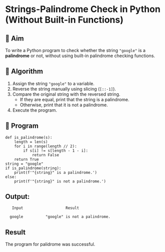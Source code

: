 # Strings-Palindrome Check in Python (Without Built-in Functions)

## 🎯 Aim
To write a Python program to check whether the string `"google"` is a **palindrome** or not, without using built-in palindrome checking functions.

## 🧠 Algorithm
1. Assign the string `"google"` to a variable.
2. Reverse the string manually using slicing (`[::-1]`).
3. Compare the original string with the reversed string.
   - If they are equal, print that the string is a palindrome.
   - Otherwise, print that it is not a palindrome.
4. Execute the program.

## 🧾 Program
```
def is_palindrome(s):
    length = len(s)
    for i in range(length // 2):
        if s[i] != s[length - 1 - i]:
            return False
    return True
string = "google"
if is_palindrome(string):
    print(f'"{string}" is a palindrome.')
else:
    print(f'"{string}" is not a palindrome.')
```
## Output:
```
   Input                   Result
   
  google          "google" is not a palindrome.
```
## Result
The program for palidrome was successful.
